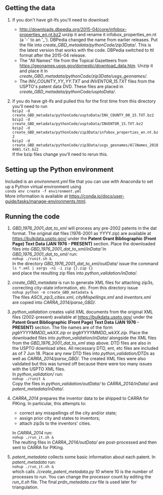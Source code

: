 ## Getting the data
1.	If you don't have git-lfs you'll need to download:
	* http://downloads.dbpedia.org/2015-04/core/infobox-properties_en.nt.bz2 
	unzip it and rename it infobox_properties_en.nt (a '-' to an '_'). 
	DBPedia changed the name from earlier releases.
	Put the file into _create_GBD_metadata/pythonCode/zip3Data/_.
	This is the latest version that works with the code.
	DBPedia switched to ttl format after the 2015-04 release.
	* The "All Names" file from the Topical Gazetteers from 
	https://geonames.usgs.gov/domestic/download_data.htm.
	Unzip it and place it in _create_GBD_metadata/pythonCode/zip3Data/usgs_geonames/_.
	* The _INV\_COUNTY\_YY\_YY.TXT_ and _INVENTOR\_15.TXT_ files from the USPTO's patent data DVD.
	These files are placed in _create_GBD_metadata/pythonCode/usptoData/_.

2.	If you do have git-lfs and pulled this for the first time from this directory you'll need to run  
    `bzip2 -d create_GBD_metadata/pythonCode/usptoData/INV_COUNTY_00_15.TXT.bz2`  
    `bzip2 -d create_GBD_metadata/pythonCode/usptoData/INVENTOR_15.TXT.bz2`  
	`bzip2 -d create_GBD_metadata/pythonCode/zip3Data/infobox_properties_en.nt.bz2`  
	`bzip2 -d create_GBD_metadata/pythonCode/zip3Data/usgs_geonames/AllNames_20180401.txt.bz2`  
	If the bzip files change you'll need to rerun this.

## Setting up the Python environment
Included is an _environment.yml_ file that you can use with Anaconda to set up a Python virtual environment using  
`conda env create -f environment.yml`  
More information is available at https://conda.io/docs/user-guide/tasks/manage-environments.html.

## Running the code
1.	_GBD\_1976\_2001\_dat\_to\_xml_ will process any pre-2002 patents in the dat format.
	The original dat files (1976-2001 as YYYY.zip) are available at 
	https://bulkdata.uspto.gov/
	under the **Patent Grant Bibliographic (Front Page) Text Data (JAN 1976 - PRESENT)** section.
	Place the downloaded files into _GBD\_1976\_2001\_dat\_to\_xml/inData/_
	In _GBD\_1976\_2001\_dat\_to\_xml/_ run:  
	`nohup ./runit.sh &`  
	In the directory _GBD\_1976\_2001\_dat\_to\_xml/outData/_ issue the command  
	`ls *.xml | xargs -n1 -i zip {}.zip {}`  
	and place the resulting zip files into _python\_validation/inData/_.

2.	_create\_GBD\_metadata_ is run to generate XML files
	for attaching zip3s, correcting city-state information, etc.
	From this directory issue  
	`nohup python -m create_GBD_metadata &`  
	The files 
	_ASCII\_zip3\_cities.xml_, 
	_cityMispellings.xml_ and 
	_inventors.xml_
	are copied into _CARRA\_2014/parse\_GBD/_.

3.	_python\_validation_ creates valid XML documents from the original XML files (2002-present) available at 
	https://bulkdata.uspto.gov/
	under the **Patent Grant Bibliographic (Front Page) Text Data (JAN 1976 - PRESENT)** section.
	The file names are of the form _pgbYYYYMMDD_wkXX.zip_ or _ipgbYYYYMMDD_wkXX.zip_.
	Place the downloaded files into _python\_validation/inData/_ alongside the XML files from the _GBD\_1976\_2001\_dat\_to\_xml_ step above.
	DTD files are also in the USPTO download sites.
	All necessary DTD, ent, etc files are included as of 7 Jun 18.
	Place any new DTD files into _python\_validation/DTDs_ as well as _CARRA\_2014/parse_GBD/_.
	The created XML files were also validated but this was turned off because there were too many issues with the USPTO XML files.  
	In _python\_validation/_ run:  
	`nohup ./runit &`  
	Copy the files in _python\_validation/outData/_ to _CARRA\_2014/inData/_ and _patent\_metadata/inData/_.

4.	_CARRA\_2014_ prepares the inventor data to be shipped to CARRA for PIKing.
	In particular, this attempts to:
	* correct any misspellings of the city and/or state;
	* assign prior city and states to inventors;
	* attach zip3s to the inventors' cities.

	In _CARRA\_2014_ run:  
	`nohup ./run_it.sh &`  
	The reulting files in _CARRA\_2014/outData/_ are post-processed and then sent to CARRA for PIKing.

5.	_patent\_metadata_ collects some basic information about each patent.
	In _patent\_metadata_ run:  
	`nohup ./run_it.sh &`  
	which calls _./create\_patent\_metadata.py 10_ where 10 is the number of processes to run.
	You can change the processor count by editing the _run\_it.sh_ file.
	The final _prdn\_metadata.csv_ file is used later for triangulation.

